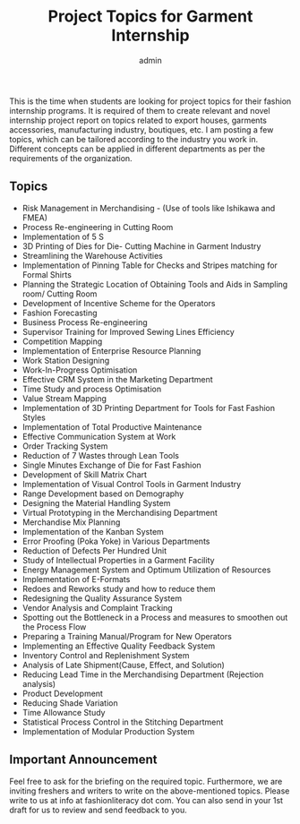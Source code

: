 ﻿---
layout: post
title:  "Project Topics for Garment Internship"
author: admin
categories: [ internships, project reports, project topics ]
tags: [internships]
image: assets/images/interns.jpg
description: "A list of project topics for Garment internships for college
students"
#featured: true
hidden: true
# rating: 4
---

This is the time when students are looking for project topics for their fashion
internship programs. It is required of them to create relevant and novel
internship project report on topics related to export houses, garments
accessories, manufacturing industry, boutiques, etc. I am posting a few topics,
which can be tailored according to the industry you work in. Different concepts
can be applied in different departments as per the requirements of the
organization. 


## Topics 

* Risk Management in Merchandising - (Use of tools like Ishikawa and FMEA)
* Process Re-engineering in Cutting Room
* Implementation of 5 S 
* 3D Printing of Dies for Die- Cutting Machine in Garment Industry
* Streamlining the Warehouse Activities
* Implementation of Pinning Table for Checks and Stripes matching for Formal Shirts
* Planning the Strategic Location of Obtaining  Tools and Aids in Sampling room/ Cutting Room
* Development of Incentive Scheme for the Operators
* Fashion Forecasting 
* Business Process Re-engineering
* Supervisor Training  for Improved Sewing Lines Efficiency
* Competition Mapping
* Implementation of Enterprise Resource Planning
* Work Station Designing
* Work-In-Progress Optimisation
* Effective CRM System in the Marketing Department
* Time Study and process Optimisation
* Value Stream Mapping
* Implementation of 3D Printing Department for Tools for Fast Fashion Styles
* Implementation of Total Productive Maintenance
* Effective Communication System at Work
* Order Tracking System
* Reduction of 7 Wastes through Lean Tools
* Single Minutes Exchange of Die for Fast Fashion
* Development of Skill Matrix Chart 
* Implementation of Visual Control Tools in Garment Industry
* Range Development based on Demography
* Designing the Material Handling System
* Virtual Prototyping in the Merchandising Department
* Merchandise Mix Planning
* Implementation of the Kanban System
* Error Proofing (Poka Yoke) in Various Departments
* Reduction of Defects Per Hundred Unit
* Study of Intellectual Properties in a Garment Facility
* Energy Management System and Optimum Utilization of Resources
* Implementation of E-Formats
* Redoes and Reworks study and how to reduce them 
* Redesigning the Quality Assurance System
* Vendor Analysis and Complaint Tracking
* Spotting out the Bottleneck in a Process and measures to smoothen out the Process Flow
* Preparing a Training Manual/Program for New Operators
* Implementing an Effective Quality Feedback System
* Inventory Control and Replenishment System
* Analysis of Late Shipment(Cause, Effect, and Solution)
* Reducing Lead Time in the Merchandising Department (Rejection analysis)
* Product Development
* Reducing Shade Variation
* Time Allowance Study
* Statistical Process Control in the Stitching Department
* Implementation of Modular Production System


## Important Announcement

Feel free to ask for the briefing on the required topic. Furthermore, we are
inviting freshers and writers to write on the above-mentioned topics. Please
write to us at info at fashionliteracy dot com. You can also send in your 1st
draft for us to review and send feedback to you.
